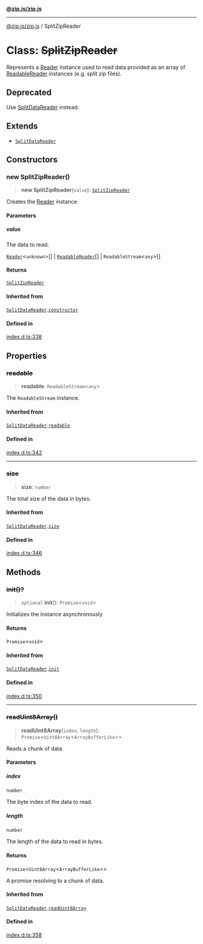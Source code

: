 [**@zip.js/zip.js**](../README.md)

***

[@zip.js/zip.js](../globals.md) / SplitZipReader

# Class: ~~SplitZipReader~~

Represents a [Reader](Reader.md) instance used to read data provided as an array of [ReadableReader](../interfaces/ReadableReader.md) instances (e.g. split zip files).

## Deprecated

Use [SplitDataReader](SplitDataReader.md) instead.

## Extends

- [`SplitDataReader`](SplitDataReader.md)

## Constructors

### new SplitZipReader()

> **new SplitZipReader**(`value`): [`SplitZipReader`](SplitZipReader.md)

Creates the [Reader](Reader.md) instance

#### Parameters

##### value

The data to read.

[`Reader`](Reader.md)\<`unknown`\>[] | [`ReadableReader`](../interfaces/ReadableReader.md)[] | `ReadableStream`\<`any`\>[]

#### Returns

[`SplitZipReader`](SplitZipReader.md)

#### Inherited from

[`SplitDataReader`](SplitDataReader.md).[`constructor`](SplitDataReader.md#constructors)

#### Defined in

[index.d.ts:338](https://github.com/gildas-lormeau/zip.js/blob/24ecd74cb4237f29fe97eb10cff1144c3877ce3d/index.d.ts#L338)

## Properties

### ~~readable~~

> **readable**: `ReadableStream`\<`any`\>

The `ReadableStream` instance.

#### Inherited from

[`SplitDataReader`](SplitDataReader.md).[`readable`](SplitDataReader.md#readable)

#### Defined in

[index.d.ts:342](https://github.com/gildas-lormeau/zip.js/blob/24ecd74cb4237f29fe97eb10cff1144c3877ce3d/index.d.ts#L342)

***

### ~~size~~

> **size**: `number`

The total size of the data in bytes.

#### Inherited from

[`SplitDataReader`](SplitDataReader.md).[`size`](SplitDataReader.md#size)

#### Defined in

[index.d.ts:346](https://github.com/gildas-lormeau/zip.js/blob/24ecd74cb4237f29fe97eb10cff1144c3877ce3d/index.d.ts#L346)

## Methods

### ~~init()?~~

> `optional` **init**(): `Promise`\<`void`\>

Initializes the instance asynchronously

#### Returns

`Promise`\<`void`\>

#### Inherited from

[`SplitDataReader`](SplitDataReader.md).[`init`](SplitDataReader.md#init)

#### Defined in

[index.d.ts:350](https://github.com/gildas-lormeau/zip.js/blob/24ecd74cb4237f29fe97eb10cff1144c3877ce3d/index.d.ts#L350)

***

### ~~readUint8Array()~~

> **readUint8Array**(`index`, `length`): `Promise`\<`Uint8Array`\<`ArrayBufferLike`\>\>

Reads a chunk of data

#### Parameters

##### index

`number`

The byte index of the data to read.

##### length

`number`

The length of the data to read in bytes.

#### Returns

`Promise`\<`Uint8Array`\<`ArrayBufferLike`\>\>

A promise resolving to a chunk of data.

#### Inherited from

[`SplitDataReader`](SplitDataReader.md).[`readUint8Array`](SplitDataReader.md#readuint8array)

#### Defined in

[index.d.ts:358](https://github.com/gildas-lormeau/zip.js/blob/24ecd74cb4237f29fe97eb10cff1144c3877ce3d/index.d.ts#L358)
